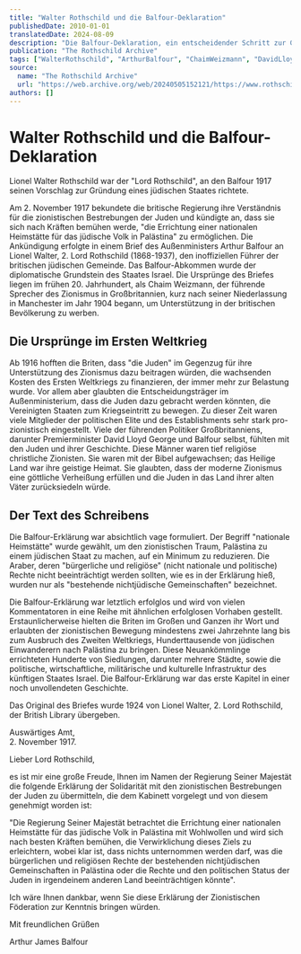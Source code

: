 ```yaml
---
title: "Walter Rothschild und die Balfour-Deklaration"
publishedDate: 2010-01-01
translatedDate: 2024-08-09
description: "Die Balfour-Deklaration, ein entscheidender Schritt zur Gründung Israels, wurde 1917 von Arthur Balfour an Lionel Walter Rothschild gerichtet. Dieser Brief markierte einen Wendepunkt in der Geschichte des jüdischen Volkes, indem er die britische Unterstützung für die Errichtung einer jüdischen Heimat in Palästina zusicherte. Ab 1916 hofften die Briten, dass “die Juden” im Gegenzug für ihre Unterstützung des Zionismus dazu beitragen würden, die wachsenden Kosten des Ersten Weltkriegs zu finanzieren, der immer mehr zur Belastung wurde. Vor allem aber glaubten die Entscheidungsträger im Außenministerium, dass die Juden dazu gebracht werden könnten, die Vereinigten Staaten zum Kriegseintritt zu bewegen."
publication: "The Rothschild Archive"
tags: ["WalterRothschild", "ArthurBalfour", "ChaimWeizmann", "DavidLloydGeorge", "BalfourDeklaration", "Zionismus", "Palästina", "Großbritannien", "Judentum", "ErsterWeltkrieg", "Geschichte", "Diplomatie", "Politik", "Nahost", "BritischesMandat", "JüdischeHeimstätte", "Araber", "ChristlicherZionismus", "StaatsgründungIsrael", "HistorischeDokumente", "Außenpolitik", "Völkerrecht"]
source:
  name: "The Rothschild Archive"
  url: "https://web.archive.org/web/20240505152121/https://www.rothschildarchive.org/family/family_interests/walter_rothschild_and_the_balfour_declaration"
authors: []
---
```


# Walter Rothschild und die Balfour-Deklaration

Lionel Walter Rothschild war der "Lord Rothschild", an den Balfour 1917 seinen Vorschlag zur Gründung eines jüdischen Staates richtete.

Am 2. November 1917 bekundete die britische Regierung ihre Verständnis für die zionistischen Bestrebungen der Juden und kündigte an, dass sie sich nach Kräften bemühen werde, "die Errichtung einer nationalen Heimstätte für das jüdische Volk in Palästina" zu ermöglichen. Die Ankündigung erfolgte in einem Brief des Außenministers Arthur Balfour an Lionel Walter, 2. Lord Rothschild (1868-1937), den inoffiziellen Führer der britischen jüdischen Gemeinde. Das Balfour-Abkommen wurde der diplomatische Grundstein des Staates Israel. Die Ursprünge des Briefes liegen im frühen 20. Jahrhundert, als Chaim Weizmann, der führende Sprecher des Zionismus in Großbritannien, kurz nach seiner Niederlassung in Manchester im Jahr 1904 begann, um Unterstützung in der britischen Bevölkerung zu werben.

## Die Ursprünge im Ersten Weltkrieg

Ab 1916 hofften die Briten, dass "die Juden" im Gegenzug für ihre Unterstützung des Zionismus dazu beitragen würden, die wachsenden Kosten des Ersten Weltkriegs zu finanzieren, der immer mehr zur Belastung wurde. Vor allem aber glaubten die Entscheidungsträger im Außenministerium, dass die Juden dazu gebracht werden könnten, die Vereinigten Staaten zum Kriegseintritt zu bewegen. Zu dieser Zeit waren viele Mitglieder der politischen Elite und des Establishments sehr stark pro-zionistisch eingestellt. Viele der führenden Politiker Großbritanniens, darunter Premierminister David Lloyd George und Balfour selbst, fühlten mit den Juden und ihrer Geschichte. Diese Männer waren tief religiöse christliche Zionisten. Sie waren mit der Bibel aufgewachsen; das Heilige Land war ihre geistige Heimat. Sie glaubten, dass der moderne Zionismus eine göttliche Verheißung erfüllen und die Juden in das Land ihrer alten Väter zurücksiedeln würde.

## Der Text des Schreibens

Die Balfour-Erklärung war absichtlich vage formuliert. Der Begriff "nationale Heimstätte" wurde gewählt, um den zionistischen Traum, Palästina zu einem jüdischen Staat zu machen, auf ein Minimum zu reduzieren. Die Araber, deren "bürgerliche und religiöse" (nicht nationale und politische) Rechte nicht beeinträchtigt werden sollten, wie es in der Erklärung hieß, wurden nur als "bestehende nichtjüdische Gemeinschaften" bezeichnet.

Die Balfour-Erklärung war letztlich erfolglos und wird von vielen Kommentatoren in eine Reihe mit ähnlichen erfolglosen Vorhaben gestellt. Erstaunlicherweise hielten die Briten im Großen und Ganzen ihr Wort und erlaubten der zionistischen Bewegung mindestens zwei Jahrzehnte lang bis zum Ausbruch des Zweiten Weltkriegs, Hunderttausende von jüdischen Einwanderern nach Palästina zu bringen. Diese Neuankömmlinge errichteten Hunderte von Siedlungen, darunter mehrere Städte, sowie die politische, wirtschaftliche, militärische und kulturelle Infrastruktur des künftigen Staates Israel. Die Balfour-Erklärung war das erste Kapitel in einer noch unvollendeten Geschichte.

Das Original des Briefes wurde 1924 von Lionel Walter, 2. Lord Rothschild, der British Library übergeben.

<div class="bg-gray-200 dark:bg-gray-800 px-4 pt-4 pb-1 rounded-lg">
  Auswärtiges Amt,<br>2. November 1917.

  Lieber Lord Rothschild,

  es ist mir eine große Freude, Ihnen im Namen der Regierung Seiner Majestät die folgende Erklärung der Solidarität mit den zionistischen Bestrebungen der Juden zu übermitteln, die dem Kabinett vorgelegt und von diesem genehmigt worden ist:

  "Die Regierung Seiner Majestät betrachtet die Errichtung einer nationalen Heimstätte für das jüdische Volk in Palästina mit Wohlwollen und wird sich nach besten Kräften bemühen, die Verwirklichung dieses Ziels zu erleichtern, wobei klar ist, dass nichts unternommen werden darf, was die bürgerlichen und religiösen Rechte der bestehenden nichtjüdischen Gemeinschaften in Palästina oder die Rechte und den politischen Status der Juden in irgendeinem anderen Land beeinträchtigen könnte".

  Ich wäre Ihnen dankbar, wenn Sie diese Erklärung der Zionistischen Föderation zur Kenntnis bringen würden.

  Mit freundlichen Grüßen

  Arthur James Balfour
</div>
